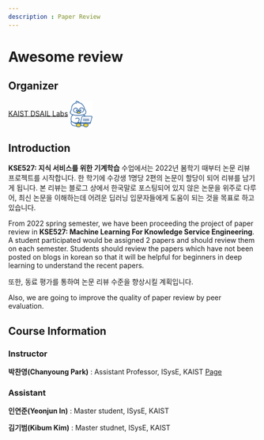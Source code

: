 ```yaml
---
description : Paper Review
---
```


# Awesome review  

## Organizer  

[KAIST DSAIL Labs](https://dsail.kaist.ac.kr/)   <img width='45' align='center' src='.gitbook/assets/symbol.png'>  

## Introduction  

**KSE527: 지식 서비스를 위한 기계학습** 수업에서는 2022년 봄학기 때부터 논문 리뷰 프로젝트를 시작합니다. 한 학기에 수강생 1명당 2편의 논문이 할당이 되어 리뷰를 남기게 됩니다. 본 리뷰는 블로그 상에서 한국말로 포스팅되어 있지 않은 논문을 위주로 다루어, 최신 논문을 이해하는데 어려운 딥러닝 입문자들에게 도움이 되는 것을 목표로 하고 있습니다. 

From 2022 spring semester, we have been proceeding the project of paper review in **KSE527: Machine Learning For Knowledge Service Engineering**. A student participated would be assigned 2 papers and should review them on each semester. Students should review the papers which have not been posted on blogs in korean so that it will be helpful for beginners in deep learning to understand the recent papers.  

또한, 동료 평가를 통하여 논문 리뷰 수준을 향상시킬 계획입니다.  

Also, we are going to improve the quality of paper review by peer evaluation.

## Course Information    

### Instructor  

**박찬영(Chanyoung Park)** : Assistant Professor, ISysE, KAIST [Page](http://dsail.kaist.ac.kr/professor/)  

### Assistant  

**인연준(Yeonjun In)** : Master student, ISysE, KAIST  

**김기범(Kibum Kim)** : Master studnet, ISysE, KAIST



